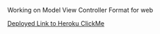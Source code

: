 Working on Model View Controller Format for web

[Deployed Link to Heroku ClickMe](https://mvc-api.herokuapp.com/snacks)
